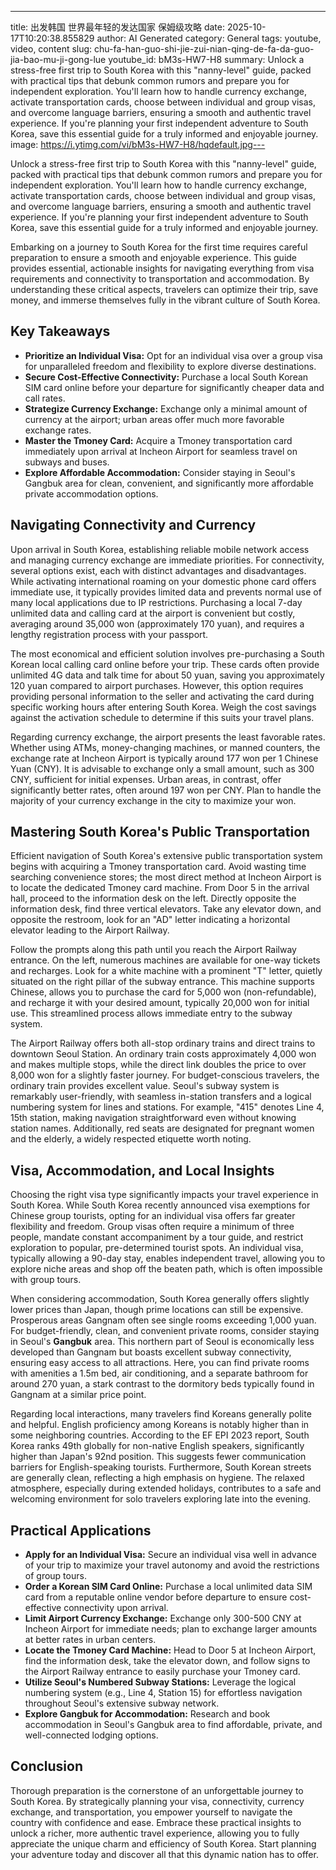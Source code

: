 ---
title: 出发韩国 世界最年轻的发达国家 保姆级攻略
date: 2025-10-17T10:20:38.855829
author: AI Generated
category: General
tags: youtube, video, content
slug: chu-fa-han-guo-shi-jie-zui-nian-qing-de-fa-da-guo-jia-bao-mu-ji-gong-lue
youtube_id: bM3s-HW7-H8
summary: Unlock a stress-free first trip to South Korea with this "nanny-level" guide, packed with practical tips that debunk common rumors and prepare you for independent exploration. You'll learn how to handle currency exchange, activate transportation cards, choose between individual and group visas, and overcome language barriers, ensuring a smooth and authentic travel experience. If you're planning your first independent adventure to South Korea, save this essential guide for a truly informed and enjoyable journey.
image: https://i.ytimg.com/vi/bM3s-HW7-H8/hqdefault.jpg---

Unlock a stress-free first trip to South Korea with this "nanny-level" guide, packed with practical tips that debunk common rumors and prepare you for independent exploration. You'll learn how to handle currency exchange, activate transportation cards, choose between individual and group visas, and overcome language barriers, ensuring a smooth and authentic travel experience. If you're planning your first independent adventure to South Korea, save this essential guide for a truly informed and enjoyable journey.

Embarking on a journey to South Korea for the first time requires careful preparation to ensure a smooth and enjoyable experience. This guide provides essential, actionable insights for navigating everything from visa requirements and connectivity to transportation and accommodation. By understanding these critical aspects, travelers can optimize their trip, save money, and immerse themselves fully in the vibrant culture of South Korea.

## Key Takeaways

* **Prioritize an Individual Visa:** Opt for an individual visa over a group visa for unparalleled freedom and flexibility to explore diverse destinations.
* **Secure Cost-Effective Connectivity:** Purchase a local South Korean SIM card online before your departure for significantly cheaper data and call rates.
* **Strategize Currency Exchange:** Exchange only a minimal amount of currency at the airport; urban areas offer much more favorable exchange rates.
* **Master the Tmoney Card:** Acquire a Tmoney transportation card immediately upon arrival at Incheon Airport for seamless travel on subways and buses.
* **Explore Affordable Accommodation:** Consider staying in Seoul's Gangbuk area for clean, convenient, and significantly more affordable private accommodation options.

## Navigating Connectivity and Currency

Upon arrival in South Korea, establishing reliable mobile network access and managing currency exchange are immediate priorities. For connectivity, several options exist, each with distinct advantages and disadvantages. While activating international roaming on your domestic phone card offers immediate use, it typically provides limited data and prevents normal use of many local applications due to IP restrictions. Purchasing a local 7-day unlimited data and calling card at the airport is convenient but costly, averaging around 35,000 won (approximately 170 yuan), and requires a lengthy registration process with your passport.

The most economical and efficient solution involves pre-purchasing a South Korean local calling card online before your trip. These cards often provide unlimited 4G data and talk time for about 50 yuan, saving you approximately 120 yuan compared to airport purchases. However, this option requires providing personal information to the seller and activating the card during specific working hours after entering South Korea. Weigh the cost savings against the activation schedule to determine if this suits your travel plans.

Regarding currency exchange, the airport presents the least favorable rates. Whether using ATMs, money-changing machines, or manned counters, the exchange rate at Incheon Airport is typically around 177 won per 1 Chinese Yuan (CNY). It is advisable to exchange only a small amount, such as 300 CNY, sufficient for initial expenses. Urban areas, in contrast, offer significantly better rates, often around 197 won per CNY. Plan to handle the majority of your currency exchange in the city to maximize your won.

## Mastering South Korea's Public Transportation

Efficient navigation of South Korea's extensive public transportation system begins with acquiring a Tmoney transportation card. Avoid wasting time searching convenience stores; the most direct method at Incheon Airport is to locate the dedicated Tmoney card machine. From Door 5 in the arrival hall, proceed to the information desk on the left. Directly opposite the information desk, find three vertical elevators. Take any elevator down, and opposite the restroom, look for an "AD" letter indicating a horizontal elevator leading to the Airport Railway.

Follow the prompts along this path until you reach the Airport Railway entrance. On the left, numerous machines are available for one-way tickets and recharges. Look for a white machine with a prominent "T" letter, quietly situated on the right pillar of the subway entrance. This machine supports Chinese, allows you to purchase the card for 5,000 won (non-refundable), and recharge it with your desired amount, typically 20,000 won for initial use. This streamlined process allows immediate entry to the subway system.

The Airport Railway offers both all-stop ordinary trains and direct trains to downtown Seoul Station. An ordinary train costs approximately 4,000 won and makes multiple stops, while the direct link doubles the price to over 8,000 won for a slightly faster journey. For budget-conscious travelers, the ordinary train provides excellent value. Seoul's subway system is remarkably user-friendly, with seamless in-station transfers and a logical numbering system for lines and stations. For example, "415" denotes Line 4, 15th station, making navigation straightforward even without knowing station names. Additionally, red seats are designated for pregnant women and the elderly, a widely respected etiquette worth noting.

## Visa, Accommodation, and Local Insights

Choosing the right visa type significantly impacts your travel experience in South Korea. While South Korea recently announced visa exemptions for Chinese group tourists, opting for an individual visa offers far greater flexibility and freedom. Group visas often require a minimum of three people, mandate constant accompaniment by a tour guide, and restrict exploration to popular, pre-determined tourist spots. An individual visa, typically allowing a 90-day stay, enables independent travel, allowing you to explore niche areas and shop off the beaten path, which is often impossible with group tours.

When considering accommodation, South Korea generally offers slightly lower prices than Japan, though prime locations can still be expensive. Prosperous areas Gangnam often see single rooms exceeding 1,000 yuan. For budget-friendly, clean, and convenient private rooms, consider staying in Seoul's **Gangbuk** area. This northern part of Seoul is economically less developed than Gangnam but boasts excellent subway connectivity, ensuring easy access to all attractions. Here, you can find private rooms with amenities a 1.5m bed, air conditioning, and a separate bathroom for around 270 yuan, a stark contrast to the dormitory beds typically found in Gangnam at a similar price point.

Regarding local interactions, many travelers find Koreans generally polite and helpful. English proficiency among Koreans is notably higher than in some neighboring countries. According to the EF EPI 2023 report, South Korea ranks 49th globally for non-native English speakers, significantly higher than Japan's 92nd position. This suggests fewer communication barriers for English-speaking tourists. Furthermore, South Korean streets are generally clean, reflecting a high emphasis on hygiene. The relaxed atmosphere, especially during extended holidays, contributes to a safe and welcoming environment for solo travelers exploring late into the evening.

## Practical Applications

* **Apply for an Individual Visa:** Secure an individual visa well in advance of your trip to maximize your travel autonomy and avoid the restrictions of group tours.
* **Order a Korean SIM Card Online:** Purchase a local unlimited data SIM card from a reputable online vendor before departure to ensure cost-effective connectivity upon arrival.
* **Limit Airport Currency Exchange:** Exchange only 300-500 CNY at Incheon Airport for immediate needs; plan to exchange larger amounts at better rates in urban centers.
* **Locate the Tmoney Card Machine:** Head to Door 5 at Incheon Airport, find the information desk, take the elevator down, and follow signs to the Airport Railway entrance to easily purchase your Tmoney card.
* **Utilize Seoul's Numbered Subway Stations:** Leverage the logical numbering system (e.g., Line 4, Station 15) for effortless navigation throughout Seoul's extensive subway network.
* **Explore Gangbuk for Accommodation:** Research and book accommodation in Seoul's Gangbuk area to find affordable, private, and well-connected lodging options.

## Conclusion

Thorough preparation is the cornerstone of an unforgettable journey to South Korea. By strategically planning your visa, connectivity, currency exchange, and transportation, you empower yourself to navigate the country with confidence and ease. Embrace these practical insights to unlock a richer, more authentic travel experience, allowing you to fully appreciate the unique charm and efficiency of South Korea. Start planning your adventure today and discover all that this dynamic nation has to offer.
